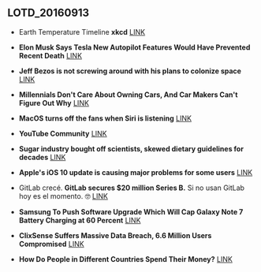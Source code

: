 ## LOTD_20160913

- Earth Temperature Timeline **xkcd** [LINK](http://xkcd.com/1732/)

- **Elon Musk Says Tesla New Autopilot Features Would Have Prevented Recent Death** [LINK](https://tech.slashdot.org/story/16/09/12/1347217/elon-musk-says-tesla-new-autopilot-features-would-have-prevented-recent-death)

- **Jeff Bezos is not screwing around with his plans to colonize space** [LINK](http://arstechnica.com/science/2016/09/blue-origin-unveils-plans-to-fly-a-monster-rocket-by-decades-end/)

- **Millennials Don't Care About Owning Cars, And Car Makers Can't Figure Out Why** [LINK](https://www.fastcoexist.com/3027876/millennials-dont-care-about-owning-cars-and-car-makers-cant-figure-out-why)

- **MacOS turns off the fans when Siri is listening** [LINK](https://news.ycombinator.com/item?id=12488429)

- **YouTube Community** [LINK](https://www.producthunt.com/tech/youtube-community?utm_source=browser_notification&utm_medium=browser_notification&utm_campaign=youtube-community)

- **Sugar industry bought off scientists, skewed dietary guidelines for decades** [LINK](http://arstechnica.com/science/2016/09/sugar-industry-bought-off-scientists-skewed-dietary-guidelines-for-decades/)

- **Apple's iOS 10 update is causing major problems for some users** [LINK](http://www.theverge.com/2016/9/13/12904582/apple-ios-10-iphone-update-fail)

- GitLab crecé. **GitLab secures $20 million Series B.** Si no usan GitLab hoy es el momento. 🤓 [LINK](https://techcrunch.com/2016/09/13/gitlab-secures-20-million-series-b/)

- **Samsung To Push Software Upgrade Which Will Cap Galaxy Note 7 Battery Charging at 60 Percent** [LINK](https://hardware.slashdot.org/story/16/09/13/2019234/samsung-to-push-software-upgrade-which-will-cap-galaxy-note-7-battery-charging-at-60-percent)

- **ClixSense Suffers Massive Data Breach, 6.6 Million Users Compromised** [LINK](https://yro.slashdot.org/story/16/09/13/2037245/clixsense-suffers-massive-data-breach-66-million-users-compromised)

- **How Do People in Different Countries Spend Their Money?** [LINK](http://www.visualcapitalist.com/how-do-people-in-different-countries-spend-their-money/)